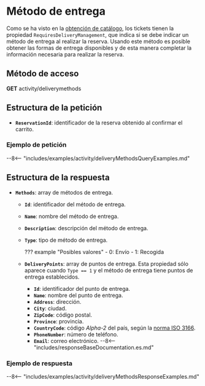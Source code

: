 # Método de entrega

Como se ha visto en la [obtención de catálogo](catalog.md), los tickets tienen la propiedad `RequiresDeliveryManagement`, que indica si se debe indicar un método de entrega al realizar la reserva. Usando este método es posible obtener las formas de entrega disponibles y de esta manera completar la información necesaria para realizar la reserva.

## Método de acceso

**GET** activity/deliverymethods

## Estructura de la petición

- **`ReservationId`**: identificador de la reserva obtenido al confirmar el carrito.

### Ejemplo de petición

--8<-- "includes/examples/activity/deliveryMethodsQueryExamples.md"

## Estructura de la respuesta

- **`Methods`**: array de métodos de entrega.
    - **`Id`**: identificador del método de entrega.
    - **`Name`**: nombre del método de entrega.
    - **`Description`**: descripción del método de entrega.
    - **`Type`**: tipo de método de entrega.

        ??? example "Posibles valores"
            - 0: Envío
            - 1: Recogida

    - **`DeliveryPoints`**: array de puntos de entrega. Esta propiedad sólo aparece cuando `Type == 1` y el método de entrega tiene puntos de entrega establecidos.
        - **`Id`**: identificador del punto de entrega.
        - **`Name`**: nombre del punto de entrega.
        - **`Address`**: dirección.
        - **`City`**: ciudad.
        - **`ZipCode`**: código postal.
        - **`Province`**: provincia.
        - **`CountryCode`**: código *Alpha-2* del país, según la [norma ISO 3166](https://www.iban.com/country-codes).
        - **`PhoneNumber`**: número de teléfono.
        - **`Email`**: correo electrónico.
--8<-- "includes/responseBaseDocumentation.es.md"

### Ejemplo de respuesta

--8<-- "includes/examples/activity/deliveryMethodsResponseExamples.md"
